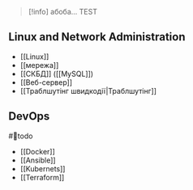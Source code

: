 > [!info] абоба...
TEST
## Linux and Network Administration

- [[Linux]]
- [[мережа]]
- [[СКБД]] ([[MySQL]])
- [[Веб-сервер]]
- [[Траблшутінг швидкодії|Траблшутінг]]

## DevOps
#🌱todo 

- [[Docker]]
- [[Ansible]]
- [[Kubernets]]
- [[Terraform]]
